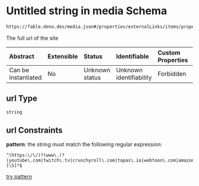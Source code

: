 # Untitled string in media Schema

```txt
https://fable.deno.dev/media.json#/properties/externalLinks/items/properties/url
```

The full url of the site

| Abstract            | Extensible | Status         | Identifiable            | Custom Properties | Additional Properties | Access Restrictions | Defined In                                               |
| :------------------ | :--------- | :------------- | :---------------------- | :---------------- | :-------------------- | :------------------ | :------------------------------------------------------- |
| Can be instantiated | No         | Unknown status | Unknown identifiability | Forbidden         | Allowed               | none                | [media.json\*](../out/media.json "open original schema") |

## url Type

`string`

## url Constraints

**pattern**: the string must match the following regular expression:&#x20;

```regexp
^(https:\/\/)?(www\.)?(youtube\.com|twitch\.tv|crunchyroll\.com|tapas\.io|webtoon\.com|amazon\.com)[\S]*$
```

[try pattern](https://regexr.com/?expression=%5E\(https%3A%5C%2F%5C%2F\)%3F\(www%5C.\)%3F\(youtube%5C.com%7Ctwitch%5C.tv%7Ccrunchyroll%5C.com%7Ctapas%5C.io%7Cwebtoon%5C.com%7Camazon%5C.com\)%5B%5CS%5D*%24 "try regular expression with regexr.com")
